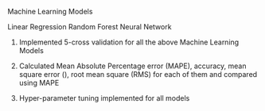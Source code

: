 Machine Learning Models

Linear Regression
Random Forest
Neural Network

1) Implemented 5-cross validation for all the above Machine Learning Models

2) Calculated Mean Absolute Percentage error (MAPE), accuracy, mean square error (), root mean square (RMS) for each of them and compared using MAPE 

3) Hyper-parameter tuning implemented for all models
